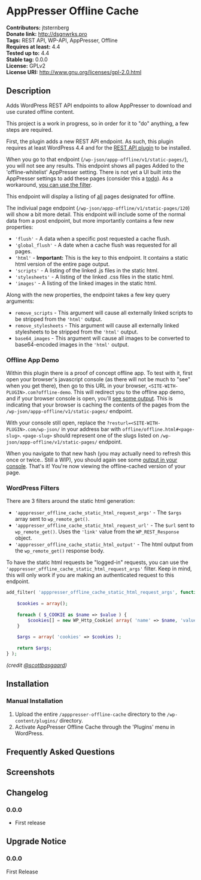 # AppPresser Offline Cache #
**Contributors:**      jtsternberg  
**Donate link:**       http://dsgnwrks.pro  
**Tags:**              REST API, WP-API, AppPresser, Offline  
**Requires at least:** 4.4  
**Tested up to:**      4.4  
**Stable tag:**        0.0.0  
**License:**           GPLv2  
**License URI:**       http://www.gnu.org/licenses/gpl-2.0.html  

## Description ##

Adds WordPress REST API endpoints to allow AppPresser to download and use curated offline content.

This project is a work in progress, so in order for it to "do" anything, a few steps are required.

First, the plugin adds a new REST API endpoint. As such, this plugin requires at least WordPress 4.4 and for the [REST API plugin](https://wordpress.org/plugins/rest-api/) to be installed.

When you go to that endpoint (`/wp-json/appp-offline/v1/static-pages/`), you will not see any results. This endpoint shows all pages Added to the 'offline-whitelist' AppPresser setting. There is not yet a UI built into the AppPresser settings to add these pages (consider this a [todo](https://github.com/jtsternberg/AppPresser-Offline-Cache/issues/9)). As a workaround, [you can use the filter](https://github.com/jtsternberg/AppPresser-Offline-Cache/issues/9).

This endpoint will display a listing of [all](https://github.com/jtsternberg/AppPresser-Offline-Cache/issues/10) pages designated for offline.

The indiviual page endpoint (`/wp-json/appp-offline/v1/static-pages/120`) will show a bit more detail. This endpoint will include some of the normal data from a post endpoint, but more importantly contains a few new properties:

* `'flush'` - A data when a specific post requested a cache flush.
* `'global_flush'` - A date when a cache flush was requested for all pages.
* `'html'` - **Important:** This is the key to this endpoint. It contains a static html version of the entire page output.
* `'scripts'` - A listing of the linked .js files in the static html.
* `'stylesheets'` - A listing of the linked .css files in the static html.
* `'images'` - A listing of the linked images in the static html.

Along with the new properties, the endpoint takes a few key query arguments:

* `remove_scripts` - This argument will cause all externally linked scripts to be stripped from the `'html'` output.
* `remove_stylesheets` - This argument will cause all externally linked stylesheets to be stripped from the `'html'` output.
* `base64_images` - This argument will cause all images to be converted to base64-encoded images in the `'html'` output.

### Offline App Demo

Within this plugin there is a proof of concept offline app. To test with it, first open your browser's javascript console (as there will not be much to "see" when you get there), then go to this URL in your browser, `<SITE-WITH-PLUGIN>.com?offline-demo`. This will redirect you to the offline app demo, and if your browser console is open, you'll [see some output](http://b.ustin.co/E3zA). This is indicating that your browser is caching the contents of the pages from the `/wp-json/appp-offline/v1/static-pages/` endpoint.

With your console still open, replace the `?resturl=<SITE-WITH-PLUGIN>.com/wp-json/` in your address bar with `offline/offline.html#<page-slug>`. `<page-slug>` should represent one of the slugs listed on `/wp-json/appp-offline/v1/static-pages/` endpoint.

When you navigate to that new hash (you may actually need to refresh this once or twice.. Still a WIP), you should again see some [output in your console](http://b.ustin.co/QtFI). That's it! You're now viewing the offline-cached version of your page.

### WordPress Filters

There are 3 filters around the static html generation:

* `'apppresser_offline_cache_static_html_request_args'` - The `$args` array sent to `wp_remote_get()`.
* `'apppresser_offline_cache_static_html_request_url'` - The `$url` sent to `wp_remote_get()`. Uses the `'link'` value from the `WP_REST_Response` object.
* `'apppresser_offline_cache_static_html_output'` - The html output from the `wp_remote_get()` response body.

To have the static html requests be "logged-in" requests, you can use the `'apppresser_offline_cache_static_html_request_args'` filter. Keep in mind, this will only work if you are making an authenticated request to this endpoint.

```php
add_filter( 'apppresser_offline_cache_static_html_request_args', function ( $args ) {
​
	$cookies = array();
​
	foreach ( $_COOKIE as $name => $value ) {
		$cookies[] = new WP_Http_Cookie( array( 'name' => $name, 'value' => $value ) );
	}
​
	$args = array( 'cookies' => $cookies );
​
	return $args;
} );
```
_(credit [@scottbasgaard](https://github.com/scottbasgaard))_

## Installation ##

### Manual Installation ###

1. Upload the entire `/apppresser-offline-cache` directory to the `/wp-content/plugins/` directory.
2. Activate AppPresser Offline Cache through the 'Plugins' menu in WordPress.

## Frequently Asked Questions ##


## Screenshots ##


## Changelog ##

### 0.0.0 ###
* First release

## Upgrade Notice ##

### 0.0.0 ###
First Release
